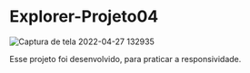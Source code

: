 # Explorer-Projeto04
![Captura de tela 2022-04-27 132935](https://user-images.githubusercontent.com/87449597/165567712-c41bbfb0-060b-4bd0-bc7b-a2436da13e1c.png)

Esse projeto foi desenvolvido, para praticar a responsividade.
